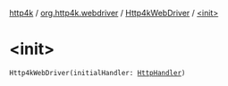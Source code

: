 [http4k](../../index.md) / [org.http4k.webdriver](../index.md) / [Http4kWebDriver](index.md) / [&lt;init&gt;](./-init-.md)

# &lt;init&gt;

`Http4kWebDriver(initialHandler: `[`HttpHandler`](../../org.http4k.core/-http-handler.md)`)`